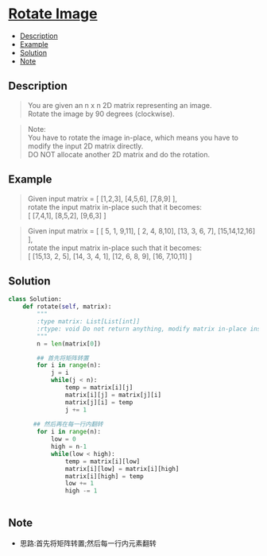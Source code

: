 # [Rotate Image](https://leetcode.com/problems/rotate-image/description/)

<!-- GFM-TOC -->
* <a href="#Description">Description</a>
* <a href="#Example">Example</a>
* <a href="#Solution">Solution</a>
* <a href="#Note">Note</a>
<!-- GFM-TOC -->


## <a name="Description">Description</a>
>You are given an n x n 2D matrix representing an image.</br>
Rotate the image by 90 degrees (clockwise).</br>

>Note:</br>
You have to rotate the image in-place, which means you have to modify the input 2D matrix directly. </br>
DO NOT allocate another 2D matrix and do the rotation.</br>


## <a name="Example">Example</a>
>Given input matrix = 
[
  [1,2,3],
  [4,5,6],
  [7,8,9]
],</br>
rotate the input matrix in-place such that it becomes:</br>
[
  [7,4,1],
  [8,5,2],
  [9,6,3]
]</br>

>Given input matrix =
[
  [ 5, 1, 9,11],
  [ 2, 4, 8,10],
  [13, 3, 6, 7],
  [15,14,12,16]
], </br>
rotate the input matrix in-place such that it becomes:</br>
[
  [15,13, 2, 5],
  [14, 3, 4, 1],
  [12, 6, 8, 9],
  [16, 7,10,11]
]

## <a name="Solution">Solution</a>
```python
class Solution:
    def rotate(self, matrix):
        """
        :type matrix: List[List[int]]
        :rtype: void Do not return anything, modify matrix in-place instead.
        """
        n = len(matrix[0])

        ## 首先将矩阵转置
        for i in range(n):
            j = i
            while(j < n):
                temp = matrix[i][j]
                matrix[i][j] = matrix[j][i]
                matrix[j][i] = temp
                j += 1
        
       ## 然后再在每一行内翻转
        for i in range(n):
            low = 0
            high = n-1
            while(low < high):
                temp = matrix[i][low]
                matrix[i][low] = matrix[i][high]
                matrix[i][high] = temp
                low += 1
                high -= 1
            
```

## <a name="Note">Note</a>
* 思路:首先将矩阵转置;然后每一行内元素翻转







